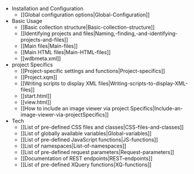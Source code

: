* Installation and Configuration
  * [[Global configuration options|Global-Configuration]]
* Basic Usage
  * [[Basic collection structure|Basic-collection-structure]]
  * [[Identifying projects and files|Naming,-finding,-and-identifying-projects-and-files]]
  * [[Main files|Main-files]]
  * [[Main HTML files|Main-HTML-files]]
  * [[wdbmeta.xml]]
* project Specifics
  * [[Project-specific settings and functions|Project-specifics]]
  * [[Project.xqm]]
  * [[Writing scripts to display XML files|Writing-scripts-to-display-XML-files]]
  * [[start.html]]
  * [[view.html]]
  * [[How to include an image viewer via project Specifics|Include-an-image-viewer-via-projectSpecifics]]
* Tech
  * [[List of pre-defined CSS files and classes|CSS-files-and-classes]]
  * [[List of globally available variables|Global-variables]]
  * [[List of pre-defined JavaScript functions|JS-functions]]
  * [[List of namespaces|List-of-namespaces]]
  * [[List of pre-defined request parameters|Request-parameters]]
  * [[Documentation of REST endpoints|REST-endpoints]]
  * [[List of pre-defined XQuery functions|XQ-functions]]